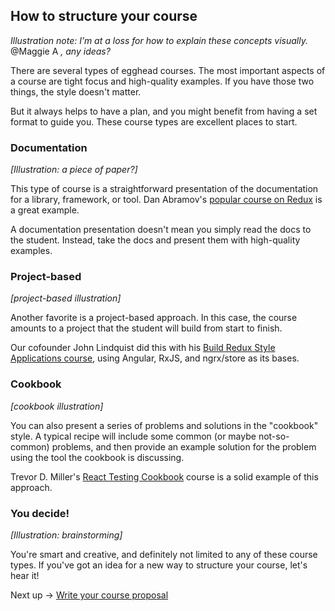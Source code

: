 ## How to structure your course
*Illustration note: I’m at a loss for how to explain these concepts visually.* @Maggie A *, any ideas?*

There are several types of egghead courses. The most important aspects of a course are tight focus and high-quality examples. If you have those two things, the style doesn't matter.

But it always helps to have a plan, and you might benefit from having a set format to guide you. These course types are excellent places to start.


### Documentation

*[Illustration: a piece of paper?]*

This type of course is a straightforward presentation of the documentation for a library, framework, or tool. Dan Abramov's [popular course on Redux](https://egghead.io/courses/getting-started-with-redux) is a great example.

A documentation presentation doesn't mean you simply read the docs to the student. Instead, take the docs and present them with high-quality examples.


### Project-based

*[project-based illustration]*

Another favorite is a project-based approach. In this case, the course amounts to a project that the student will build from start to finish.

Our cofounder John Lindquist did this with his [Build Redux Style Applications course](https://egghead.io/courses/build-redux-style-applications-with-angular-rxjs-and-ngrx-store), using Angular, RxJS, and ngrx/store as its bases.


### Cookbook

*[cookbook illustration]*

You can also present a series of problems and solutions in the "cookbook" style. A typical recipe will include some common (or maybe not-so-common) problems, and then provide an example solution for the problem using the tool the cookbook is discussing.

Trevor D. Miller's [React Testing Cookbook](https://egghead.io/courses/react-testing-cookbook) course is a solid example of this approach.


### You decide!

*[Illustration: brainstorming]*

You're smart and creative, and definitely not limited to any of these course types. If you've got an idea for a new way to structure your course, let's hear it!

Next up → [Write your course proposal](https://paper.dropbox.com/doc/03-Write-your-course-proposal-FEMzHM8qNiv4BdZiDhJvO)


